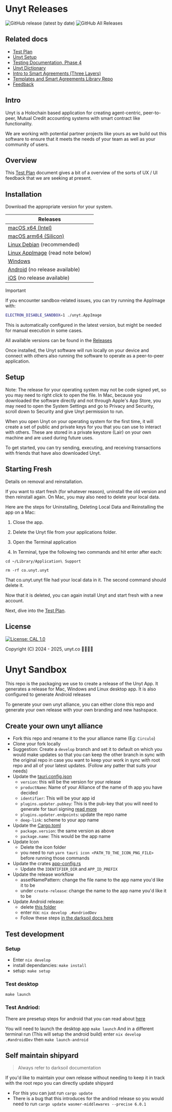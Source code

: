 # Unyt Releases

![GitHub release (latest by date)](https://img.shields.io/github/v/release/unytco/unyt-sandbox?style=for-the-badge)
![GitHub All Releases](https://img.shields.io/github/downloads/unytco/unyt-sandbox/total?style=for-the-badge)

## Related docs

- [Test Plan](./testing_docs/1_0_testing_plan.md)
- [Unyt Setup](./README.md)
- [Testing Documentation, Phase 4](./testing_docs/4_0_phase_4_testing_details.md)
- [Unyt Dictionary](./testing_docs/4_2_unyt-dictionary.md)
- [Intro to Smart Agreements (Three Layers)](./testing_docs/4_1_intro_to_smart_agreements.md)
- [Templates and Smart Agreements Library Repo](https://github.com/unytco/smart_agreement_library)
- [Feedback](https://github.com/orgs/unytco/projects/5/views/1)

## Intro

Unyt is a Holochain based application for creating agent-centric, peer-to-peer, Mutual Credit accounting systems with smart contract like functionality.

We are working with potential partner projects like yours as we build out this software to ensure that it meets the needs of your team as well as your community of users.

## Overview

This [Test Plan](./1_0_testing_plan.md) document gives a bit of a overview of the sorts of UX / UI feedback that we are seeking at present.

## Installation

Download the appropriate version for your system.

| Releases                                                                                                                        |
| ------------------------------------------------------------------------------------------------------------------------------- |
| [macOS x64 (Intel)](https://github.com/unytco/unyt-sandbox/releases/download/v0.36.0/Unyt_0.36.0_x64.dmg)                       |
| [macOS arm64 (Silicon)](https://github.com/unytco/unyt-sandbox/releases/download/v0.36.0/Unyt_0.36.0_aarch64.dmg)               |
| [Linux Debian](https://github.com/unytco/unyt-sandbox/releases/download/v0.36.0/Unyt_0.36.0_amd64.deb) (recommended)            |
| [Linux AppImage](https://github.com/unytco/unyt-sandbox/releases/download/v0.36.0/Unyt_0.36.0_amd64.AppImage) (read note below) |
| [Windows](https://github.com/unytco/unyt-sandbox/releases/download/v0.36.0/Unyt_0.36.0_x64-setup.exe)                           |
| [Android](#) (no release available)                                                                                             |
| [iOS](#) (no release available)                                                                                                 |

> [!IMPORTANT]
> If you encounter sandbox-related issues, you can try running the AppImage with:
>
> ```bash
> ELECTRON_DISABLE_SANDBOX=1 ./unyt.AppImage
> ```
>
> This is automatically configured in the latest version, but might be needed for manual execution in some cases.

All available versions can be found in the [Releases](https://github.com/unytco/unyt-sandbox/releases/)

Once installed, the Unyt software will run locally on your device and connect with others also running the software to operate as a peer-to-peer application.

## Setup

Note: The release for your operating system may not be code signed yet, so you may need to right click to open the file. In Mac, because you downloaded the software directly and not through Apple's App Store, you may need to open the System Settings and go to Privacy and Security, scroll down to Security and give Unyt permission to run.

When you open Unyt on your operating system for the first time, it will create a set of public and private keys for you that you can use to interact with others. These are stored in a private keystore (Lair) on your own machine and are used during future uses.

To get started, you can try sending, executing, and receiving transactions with friends that have also downloaded Unyt.

## Starting Fresh

Details on removal and reinstallation.

If you want to start fresh (for whatever reason), uninstall the old version and then reinstall again. On Mac, you may also need to delete your local data.

Here are the steps for Uninstalling, Deleting Local Data and Reinstalling the app on a Mac:

1. Close the app.

2. Delete the Unyt file from your applications folder.

3. Open the Terminal application
4. In Terminal, type the following two commands and hit enter after each:

```
cd ~/Library/Application\ Support
```

```
rm -rf co.unyt.unyt
```

That co.unyt.unyt file had your local data in it. The second command should delete it.

Now that it is deleted, you can again install Unyt and start fresh with a new account.

Next, dive into the [Test Plan](./1_0_testing_plan.md).

## License

[![License: CAL 1.0](https://img.shields.io/badge/License-CAL%201.0-blue.svg)](https://github.com/holochain/cryptographic-autonomy-license)

Copyright (C) 2024 - 2025, unyt.co


# Unyt Sandbox

This repo is the packaging we use to create a release of the Unyt App.
It generates a release for Mac, Windows and Linux desktop app. It is also configured to generate Android releases

To generate your own unyt alliance, you can either clone this repo and generate your own release with your own branding and new hashspace.

## Create your own unyt alliance

- Fork this repo and rename it to the your alliance name (Eg: `Circulo`)
- Clone your fork locally
- Suggestion: Create a `develop` branch and set it to default on which you would make updates so that you can keep the other branch in sync with the original repo in case you want to keep your work in sync with root repo and all of your latest updates. (Follow any patter that suits your needs)
- Update the [tauri.config.json](./src-tauri/tauri.conf.json)
  - `version`: this will be the version for your release
  - `productName`: Name of your Alliance of the name of th app you have decided
  - `identifier`: This will be your app id
  - `plugins.updater.pubkey`: This is the pub-key that you will need to generate for tauri signing [read more](./docs/signing.md)
  - `plugins.updater.endpoints`: update the repo name
  - `deep-link`: scheme to your app name
- Update the [Cargo.toml](./src-tauri/Cargo.toml)
  - `package.version`: the same version as above
  - `package.name`: This would be the app name
- Update Icon
  - Delete the icon folder
  - you need to run `yarn tauri icon <PATH_TO_THE_ICON_PNG_FILE>` before running those commands
- Update the crates [app-config.rs](./src-tauri/src/app_config.rs)
  - Update the `IDENTIFIER_DIR` and `APP_ID_PREFIX`
- Update the release workflow
  - assetNamePattern: change the file name to the app name you'd like it to be
  - under `create-release`: change the name to the app name you'd like it to be
- Update Android release:
  - delete [this folder](./src-tauri/gen/android/)
  - enter nix: `nix develop .#andriodDev`
  - Follow these steps [in the darksoil docs here](https://darksoil.studio/p2p-shipyard/guides/android/project-setup.html)

## Test development

### Setup

- Enter `nix develop`
- install dependancies: `make install`
- setup: `make setup`

### Test desktop

`make launch`

### Test Andriod:

There are presetup steps for android that you can read about [here](https://darksoil.studio/p2p-shipyard/guides/android/device-setup.html)

You will need to launch the desktop app `make launch`
And in a different terminal run (This will setup the android build)
enter `nix develop .#androidDev`
then
`make launch-android`

## Self maintain shipyard

> Always refer to darksoil documentation

If you'd like to maintain your own release without needing to keep it in track with the root repo you can directly update shipyard

- For this you can just run `cargo update`
- There is a bug that this introduces for the andriod release so you would need to run `cargo update wasmer-middlewares --precise 6.0.1`
